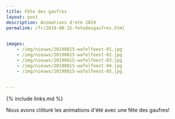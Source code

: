 ```yaml
---
title: Fête des gaufres
layout: post
description: Animations d'été 2019
permalink: /fr/2019-08-15-fetedesgaufres.html

    
images: 
    - /img/nieuws/20190815-wafelfeest-01.jpg
    - /img/nieuws/20190815-wafelfeest-02.jpg
    - /img/nieuws/20190815-wafelfeest-03.jpg
    - /img/nieuws/20190815-wafelfeest-04.jpg
    - /img/nieuws/20190815-wafelfeest-05.jpg
    
    
---
```


{% include links.md %}


Nous avons clôturé les animations d'été avec une fête des gaufres!

